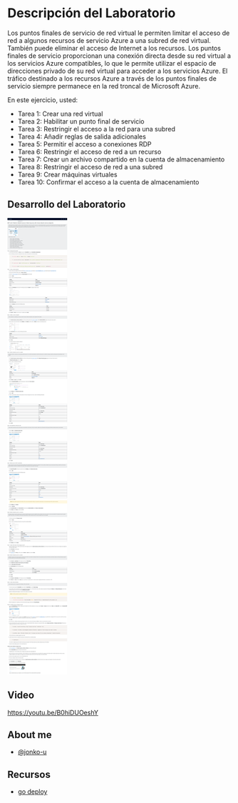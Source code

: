 # Descripción del Laboratorio
Los puntos finales de servicio de red virtual le permiten limitar el acceso de red a algunos recursos de servicio Azure a una subred de red virtual. También puede eliminar el acceso de Internet a los recursos. Los puntos finales de servicio proporcionan una conexión directa desde su red virtual a los servicios Azure compatibles, lo que le permite utilizar el espacio de direcciones privado de su red virtual para acceder a los servicios Azure. El tráfico destinado a los recursos Azure a través de los puntos finales de servicio siempre permanece en la red troncal de Microsoft Azure.


En este ejercicio, usted:

- Tarea 1: Crear una red virtual
- Tarea 2: Habilitar un punto final de servicio
- Tarea 3: Restringir el acceso a la red para una subred
- Tarea 4: Añadir reglas de salida adicionales
- Tarea 5: Permitir el acceso a conexiones RDP
- Tarea 6: Restringir el acceso de red a un recurso
- Tarea 7: Crear un archivo compartido en la cuenta de almacenamiento
- Tarea 8: Restringir el acceso de red a una subred
- Tarea 9: Crear máquinas virtuales
- Tarea 10: Confirmar el acceso a la cuenta de almacenamiento


## Desarrollo del Laboratorio
![Logo](/AZ-700-Designing%20%20and%20Implementing%20Microsoft%20Azure%20Networking%20Solutions/M07%20-%20Unit%205%20Restrict%20Network%20access%20to%20PaaS%20resources%20with%20virtual%20network%20service%20endpoints/screenshots/Unit05.png)

## Video
https://youtu.be/B0hiDUOeshY

## About me
- [@jonko-u](https://github.com/jonko-u)

## Recursos
- [go deploy](https://lms.godeploy.it/)


